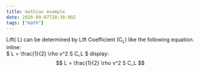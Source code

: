 ```yaml
---
title: mathjax example
date: 2020-09-07T20:38:00Z
tags: ["math"]
---
```


Lift( L) can be determined by Lift Coefficient (C<sub>L</sub>) like the following equation.\
inline:  
$
L = \frac{1}{2} \rho v^2 S C_L
$
display:
$$
L = \frac{1}{2} \rho v^2 S C_L  
$$
